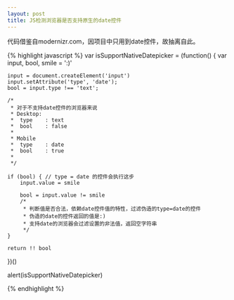 ```yaml
---
layout: post
title: JS检测浏览器是否支持原生的date控件
---
```


代码借鉴自modernizr.com，因项目中只用到date控件，故抽离自此。

{% highlight javascript %}
var isSupportNativeDatepicker = (function() {
    var input, bool, smile = ':)'

    input = document.createElement('input')
    input.setAttribute('type', 'date');
    bool = input.type !== 'text';

    /* 
     * 对于不支持date控件的浏览器来说
     * Desktop: 
     *  type    : text
     *  bool    : false 
     *
     * Mobile
     *  type    : date
     *  bool    : true
     *
     */

    if (bool) { // type = date 的控件会执行这步
        input.value = smile

        bool = input.value != smile 
        /*
         * 判断值是否合法，依赖date控件值的特性，过滤伪造的type=date的控件
         * 伪造的date的控件返回的值是:)
         * 支持date的浏览器会过滤设置的非法值，返回空字符串
         */
    }

    return !! bool
})()

alert(isSupportNativeDatepicker)

{% endhighlight %}

